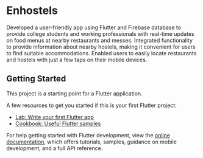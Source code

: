 # Enhostels

Developed a user-friendly app using Flutter and Firebase database to provide college students and working professionals with real-time updates on food menus at nearby restaurants and messes. Integrated functionality to provide information about nearby hostels, making it convenient for users to find suitable accommodations. Enabled users to easily locate restaurants and hostels with just a few taps on their mobile devices.

## Getting Started

This project is a starting point for a Flutter application.

A few resources to get you started if this is your first Flutter project:

- [Lab: Write your first Flutter app](https://docs.flutter.dev/get-started/codelab)
- [Cookbook: Useful Flutter samples](https://docs.flutter.dev/cookbook)

For help getting started with Flutter development, view the
[online documentation](https://docs.flutter.dev/), which offers tutorials,
samples, guidance on mobile development, and a full API reference.
